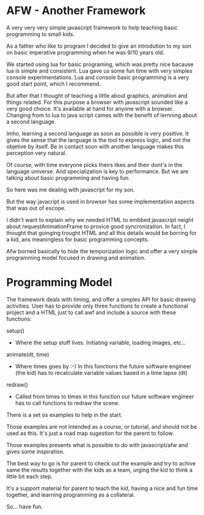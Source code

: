 AFW - Another Framework
=======================

A very very very simple javascript framework to help teaching basic programming to small kids.

As a father who like to program I decided to give an introdution to my son on basic imperative programming when he was 9/10 years old.

We started using lua for basic programing, which was pretty nice bacause lua is simple and consistent.
Lua gave us some fun time with very simples console experimentations.
Lua and console basic programming is a very good start point, which I recommend.

But after that I thought of teaching a little about graphics, animation and things related.
For this purpose a browser with javascript sounded like a very good choice. It's available at hand for anyone with a browser.
Changing from to lua to java script cames with the benefit of lernning about a second language.

Imho, learning a second language as soon as possible is very positive.
It gives the sense that the language is the tool to express logic, and not the objetive by itself.
Be in contact soon with another language makes this perception very natural.

Of course, with time everyone picks theirs likes and their dont's in the language universe.
And specialization is key to performance. But we are talking about basic programming and having fun.

So here was me dealing with javascript for my son.

But the way javacript is used in browser has some implementation aspects that was out of escope.

I didn't want to explain why we needed HTML to embbed javascript neight about requestAnimationFrame to provice good syncronization.
In fact, I thought that goinging trought HTML and all this details would be borring for a kid, ans meaningless for basic programming concepts.

Afw borned basically to hide the temporization logic and offer a very simple programming model focused in drawing and animation.


Programming Model
=================

The framework deals with timing, and offer a simples API for basic drawing activities.
User has to provide only three functions to create a functional project and a HTML just to call awf and include a source with these functions:

setup()
  - Where the setup stuff lives. Initiating variable, loading images, etc...

animate(dt, time)
  - Where times goes by :-)
    In this functions the future software engineer (the kid) has to recalculate variable values based in a time lapse (dt)
    
redraw()
  - Called from times to times
    in this function our future software engineer has to call functions to redraw the scene.
	

There is a set os examples to help in the start.

Those examples are not intended as a course, or tutorial, and should not be used as this.
It's just a road map sugestion for the parent to follow.

Those examples presents what is possible to do with javascript/afw and gives some inspiration.

The best way to go is for parent to check out the example and try to achive same the results together with the kids as a team, urging the kid to think a little bit each step.

It's a support material for parent to teach the kid, having a nice and fun time together, and learning programming as a collateral.

So... have fun.


